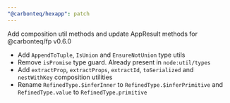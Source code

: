 ```yaml
---
"@carbonteq/hexapp": patch
---
```


Add composition util methods and update AppResult methods for @carbonteq/fp v0.6.0

- Add `AppendToTuple`, `IsUnion` and `EnsureNotUnion` type utils
- Remove `isPromise` type guard. Already present in `node:util/types`
- Add `extractProp`, `extractProps`, `extractId`, `toSerialized` and `nestWithKey` composition utilities
- Rename `RefinedType.$inferInner` to `RefinedType.$inferPrimitive` and `RefinedType.value` to `RefinedType.primitive`
